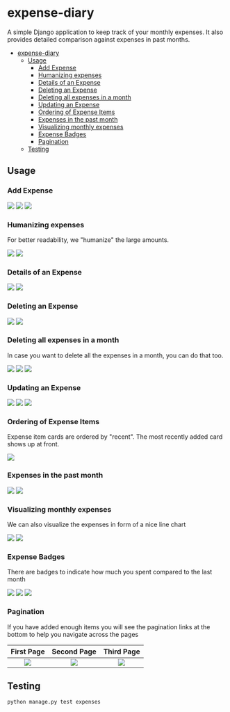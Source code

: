 # expense-diary 

A simple Django application to keep track of your monthly expenses. It also provides detailed comparison against expenses in past months.


- [expense-diary](#expense-diary)
  - [Usage](#usage)
    - [Add Expense](#add-expense)
    - [Humanizing expenses](#humanizing-expenses)
    - [Details of an Expense](#details-of-an-expense)
    - [Deleting an Expense](#deleting-an-expense)
    - [Deleting all expenses in a month](#deleting-all-expenses-in-a-month)
    - [Updating an Expense](#updating-an-expense)
    - [Ordering of Expense Items](#ordering-of-expense-items)
    - [Expenses in the past month](#expenses-in-the-past-month)
    - [Visualizing monthly expenses](#visualizing-monthly-expenses)
    - [Expense Badges](#expense-badges)
    - [Pagination](#pagination)
  - [Testing](#testing)




## Usage

### Add Expense

![](images/annotated/add/add.png)
![](images/annotated/add/add_form.png)
![](images/annotated/add/add_succsess.png)

### Humanizing expenses

For better readability, we "humanize" the large amounts.

![](images/annotated/humanize/add_large.png)
![](images/annotated/humanize/render_large.png)

### Details of an Expense

![](images/annotated/detail/detail.png)
![](images/annotated/detail/detail_view.png)

### Deleting an Expense

![](images/annotated/delete/delete.png)
![](images/annotated/delete/delete_success.png)

### Deleting all expenses in a month

In case you want to delete all the expenses in a month, you can do that too.

![](images/annotated/delete/delete_all.png)
![](images/annotated/delete/delete_all_modal.png)
![](images/annotated/delete/delete_all_success.png)

### Updating an Expense

![](images/annotated/update/update.png)
![](images/annotated/update/update_form.png)
![](images/annotated/update/update_succsess.png)

### Ordering of Expense Items
Expense item cards are ordered by "recent". The most recently added card shows up at front.

![](images/annotated/Ordering/order.png)

### Expenses in the past month

![](images/annotated/past_month/past.png)
![](images/annotated/past_month/past_items.png)



### Visualizing monthly expenses
We can also visualize the expenses in form of a nice line chart

![](images/annotated/chart/chart.png)
![](images/annotated/chart/chart_view.png)

### Expense Badges
There are badges to indicate how much you spent compared to the last month

![](images/badges/spent_same.png)
![](images/badges/spent_more.png)
![](images/badges/spent_less.png)



### Pagination
If you have added enough items you will see the pagination links at the bottom to help you navigate across the pages

| First Page | Second Page | Third Page |
:-------------------------:|:-------------------------:|:-------------------------:
![](images/pagination/pagination_1.png)  |  ![](images/pagination/pagination_2.png) | ![](images/pagination/pagination_3.png)


## Testing

```
python manage.py test expenses
```